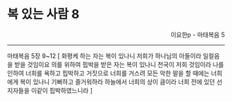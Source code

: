 # 복 있는 사람 8
<p align="right">이요한p - 마태복음 5</p>

----

마태복음 5장 9~12 [
화평케 하는 자는 복이 있나니 저희가 하나님의 아들이라 일컬음을 받을 것임이요
의를 위하여 핍박을 받은 자는 복이 있나니 천국이 저희 것임이라
나를 인하여 너희를 욕하고 핍박하고 거짓으로 너희를 거스려 모든 악한 말을 할 때에는 너희에게 복이 있나니
기뻐하고 즐거워하라 하늘에서 너희의 상이 큼이라 너희 전에 있던 선지자들을 이같이 핍박하였느니라
]

